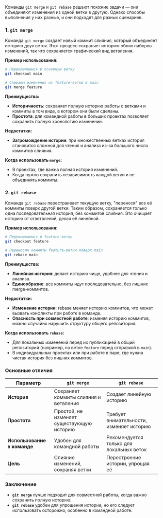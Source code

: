 Команды `git merge` и `git rebase` решают похожие задачи — они объединяют изменения из одной ветки в другую. Однако способы выполнения у них разные, и они подходят для разных сценариев.

### 1. `git merge`
Команда `git merge` создает новый коммит слияния, который объединяет историю двух веток. Этот процесс сохраняет историю обоих наборов изменений, так что сохраняется графический вид ветвления.

**Пример использования:**
```bash
# Переключаемся в основную ветку
git checkout main

# Сливаем изменения из feature-ветки в main
git merge feature
```

**Преимущества:**
- **Историчность**: сохраняет полную историю работы с ветками и коммиты в том виде, в котором они были сделаны.
- **Простота**: для командной работы в больших проектах позволяет сохранить полную хронологию изменений.

**Недостатки:**
- **Загромождение истории**: при множественных ветках история становится сложной для чтения и анализа из-за большого числа коммитов слияния.

**Когда использовать `merge`:**
- В проектах, где важна полная история изменений.
- Когда нужно сохранить независимость каждой ветки и не объединять коммиты.

### 2. `git rebase`
Команда `git rebase` перестраивает текущую ветку, "перенося" все её коммиты поверх другой ветки. Таким образом, сохраняется только одна последовательная история, без коммитов слияния. Это очищает историю от ответвлений, делая её линейной.

**Пример использования:**
```bash
# Переключаемся в feature-ветку
git checkout feature

# Переносим коммиты feature-ветки поверх main
git rebase main
```

**Преимущества:**
- **Линейная история**: делает историю чище, удобнее для чтения и анализа.
- **Единообразие**: все коммиты идут последовательно, без лишних merge-коммитов.

**Недостатки:**
- **Изменение истории**: rebase меняет историю коммитов, что может вызвать конфликты при работе в команде.
- **Опасность при совместной работе**: изменяя историю коммитов, можно случайно нарушить структуру общего репозитория.

**Когда использовать `rebase`:**
- Для локальных изменений перед их публикацией в общий репозиторий (например, на ветке `feature` перед отправкой в `main`).
- В индивидуальных проектах или при работе в паре, где нужна чистая история без лишних коммитов.

### Основные отличия

| Параметр                   | `git merge`                              | `git rebase`                                |
|----------------------------|------------------------------------------|---------------------------------------------|
| **История**                | Сохраняет коммиты слияния и ветвления    | Создает линейную историю                   |
| **Простота**               | Простой, не изменяет существующую историю | Требует внимательности, изменяет историю    |
| **Использование в команде** | Удобен для командной работы              | Рекомендуется только для локальных веток   |
| **Цель**                   | Слияние изменений, сохраняя ветки        | Перестроение истории, упрощая её           |

### Заключение
- **`git merge`** лучше подходит для совместной работы, когда важно сохранить полную историю.
- **`git rebase`** удобен для упрощения истории, но его следует использовать осторожно, особенно в командной работе. 


